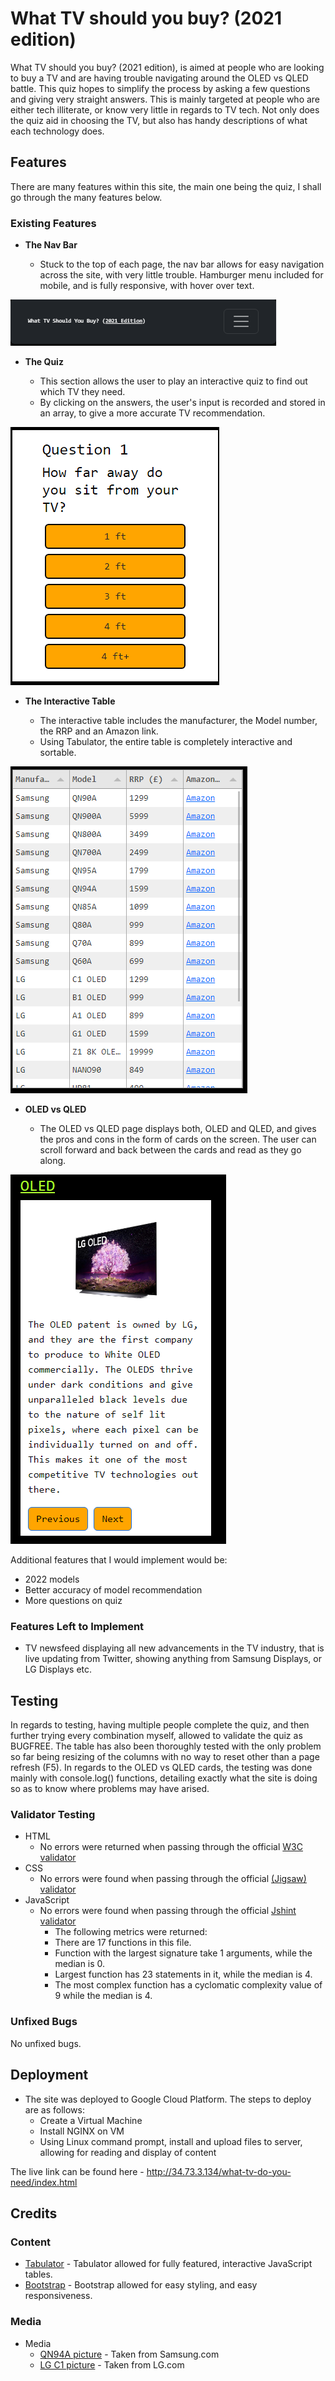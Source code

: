 # What TV should you buy? (2021 edition)

What TV should you buy? (2021 edition), is aimed at people who are looking to buy a TV and are having trouble navigating around the OLED vs QLED battle. This quiz hopes to simplify the process by asking a few questions and giving very straight answers. This is mainly targeted at people who are either tech illiterate, or know very little in regards to TV tech. Not only does the quiz aid in choosing the TV, but also has handy descriptions of what each technology does.

## Features 
There are many features within this site, the main one being the quiz, I shall go through the many features below.
### Existing Features

- __The Nav Bar__

  - Stuck to the top of each page, the nav bar allows for easy navigation across the site, with very little trouble. Hamburger menu included for mobile, and is fully responsive, with hover over text.

![Nav Bar](assets/imgs/nav_bar.png)

- __The Quiz__

  - This section allows the user to play an interactive quiz to find out which TV they need.
  - By clicking on the answers, the user's input is recorded and stored in an array, to give a more accurate TV recommendation. 

![Quiz](assets/imgs/the_quiz.png)

- __The Interactive Table__

  - The interactive table includes the manufacturer, the Model number, the RRP and an Amazon link. 
  - Using Tabulator, the entire table is completely interactive and sortable.

![Table](assets/imgs/table.png)

- __OLED vs QLED__

  - The OLED vs QLED page displays both, OLED and QLED, and gives the pros and cons in the form of cards on the screen. The user can scroll forward and back between the cards and read as they go along. 

![Cards](assets/imgs/cards.png)

Additional features that I would implement would be:
 - 2022 models
 - Better accuracy of model recommendation
 - More questions on quiz

### Features Left to Implement

- TV newsfeed displaying all new advancements in the TV industry, that is live updating from Twitter, showing anything from Samsung Displays, or LG Displays etc.

## Testing 

In regards to testing, having multiple people complete the quiz, and then further trying every combination myself, allowed to validate the quiz as BUGFREE. The table has also been thoroughly tested with the only problem so far being resizing of the columns with no way to reset other than a page refresh (F5). In regards to the OLED vs QLED cards, the testing was done mainly with console.log() functions, detailing exactly what the site is doing so as to know where problems may have arised.


### Validator Testing 

- HTML
    - No errors were returned when passing through the official [W3C validator](https://validator.w3.org/nu/?doc=http%3A%2F%2F34.73.3.134%2Fwhat-tv-do-you-need%2F)
- CSS
    - No errors were found when passing through the official [(Jigsaw) validator](https://jigsaw.w3.org/css-validator/validator?uri=http%3A%2F%2F34.73.3.134%2Fwhat-tv-do-you-need%2Findex.html&profile=css3svg&usermedium=all&warning=1&vextwarning=&lang=en)
- JavaScript
    - No errors were found when passing through the official [Jshint validator](https://jshint.com/)
      - The following metrics were returned: 
      - There are 17 functions in this file.
      - Function with the largest signature take 1 arguments, while the median is 0.
      - Largest function has 23 statements in it, while the median is 4.
      - The most complex function has a cyclomatic complexity value of 9 while the median is 4.

### Unfixed Bugs

No unfixed bugs.

## Deployment

- The site was deployed to Google Cloud Platform. The steps to deploy are as follows: 
  - Create a Virtual Machine
  - Install NGINX on VM
  - Using Linux command prompt, install and upload files to server, allowing for reading and display of content 

The live link can be found here - http://34.73.3.134/what-tv-do-you-need/index.html


## Credits 

### Content 

 - [Tabulator](http://tabulator.info/) - Tabulator allowed for fully featured, interactive JavaScript tables.
 - [Bootstrap](https://getbootstrap.com/) - Bootstrap allowed for easy styling, and easy responsiveness. 

### Media

 - Media
    - [QN94A picture](https://www.samsung.com/uk/tvs/qled-tv/qn90a-50-inch-neo-qled-4k-smart-tv-qe50qn90aatxxu/) - Taken from Samsung.com
    - [LG C1 picture](https://www.lg.com/uk/tvs/lg-oled65c14lb) - Taken from LG.com

